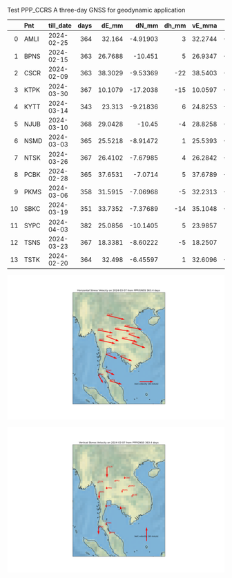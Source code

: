 Test PPP_CCRS 
A three-day GNSS  for geodynamic application

|    | Pnt   | till_date   |   days |   dE_mm |     dN_mm |   dh_mm |   vE_mma |    vN_mma |    vh_mma |
|---:|:------|:------------|-------:|--------:|----------:|--------:|---------:|----------:|----------:|
|  0 | AMLI  | 2024-02-25  |    364 | 32.164  |  -4.91903 |       3 |  32.2744 |  -4.93592 |   3.0103  |
|  1 | BPNS  | 2024-02-15  |    363 | 26.7688 | -10.451   |       5 |  26.9347 | -10.5158  |   5.03099 |
|  2 | CSCR  | 2024-02-09  |    363 | 38.3029 |  -9.53369 |     -22 |  38.5403 |  -9.59278 | -22.1364  |
|  3 | KTPK  | 2024-03-30  |    367 | 10.1079 | -17.2038  |     -15 |  10.0597 | -17.1217  | -14.9285  |
|  4 | KYTT  | 2024-03-14  |    343 | 23.313  |  -9.21836 |       6 |  24.8253 |  -9.81634 |   6.38921 |
|  5 | NJUB  | 2024-03-10  |    368 | 29.0428 | -10.45    |      -4 |  28.8258 | -10.3719  |  -3.97011 |
|  6 | NSMD  | 2024-03-03  |    365 | 25.5218 |  -8.91472 |       1 |  25.5393 |  -8.92082 |   1.00069 |
|  7 | NTSK  | 2024-03-26  |    367 | 26.4102 |  -7.67985 |       4 |  26.2842 |  -7.64323 |   3.98093 |
|  8 | PCBK  | 2024-02-28  |    365 | 37.6531 |  -7.0714  |       5 |  37.6789 |  -7.07625 |   5.00342 |
|  9 | PKMS  | 2024-03-06  |    358 | 31.5915 |  -7.06968 |      -5 |  32.2313 |  -7.21285 |  -5.10126 |
| 10 | SBKC  | 2024-03-19  |    351 | 33.7352 |  -7.37689 |     -14 |  35.1048 |  -7.67638 | -14.5684  |
| 11 | SYPC  | 2024-04-03  |    382 | 25.0856 | -10.1405  |       5 |  23.9857 |  -9.6959  |   4.78076 |
| 12 | TSNS  | 2024-03-23  |    367 | 18.3381 |  -8.60222 |      -5 |  18.2507 |  -8.5612  |  -4.97616 |
| 13 | TSTK  | 2024-02-20  |    364 | 32.498  |  -6.45597 |       1 |  32.6096 |  -6.47814 |   1.00343 |


![StressHoriVelocity](https://github.com/phisan-chula/GNSS-Calibration/blob/main/PPP_CCRS/CACHE/StressHoriVelocity.png)

![StressHoriVelocity](https://github.com/phisan-chula/GNSS-Calibration/blob/main/PPP_CCRS/CACHE/StressVertVelocity.png)

